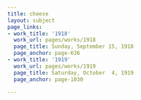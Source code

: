 ```yaml
---
title: cheese
layout: subject
page_links:
- work_title: '1918'
  work_url: pages/works/1918
  page_title: Sunday, September 15, 1918
  page_anchor: page-636
- work_title: '1919'
  work_url: pages/works/1919
  page_title: Saturday, October  4, 1919
  page_anchor: page-1030

---
```

